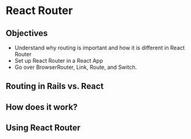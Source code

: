 # React Router

## Objectives

* Understand why routing is important and how it is different in React Router
* Set up React Router in a React App
* Go over BrowserRouter, Link, Route, and Switch.

## Routing in Rails vs. React

## How does it work?

## Using React Router
